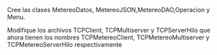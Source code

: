 Cree las clases MetereoDatos, MetereoJSON,MetereoDAO,Operacion y Menu.

Modifique los archivos TCPClient, TCPMultiserver y TCPServerHilo
que ahora tienen los nombres TCPMetereoClient, TCPMetereoMultiserver
y TCPMetereoServerHilo respectivamente
